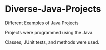 # Diverse-Java-Projects
Different Examples of Java Projects

Projects were programmed using the Java.

Classes, JUnit tests, and methods were used.
